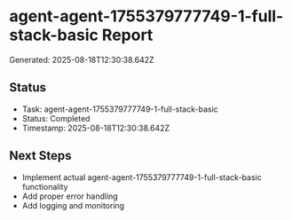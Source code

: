 # agent-agent-1755379777749-1-full-stack-basic Report

Generated: 2025-08-18T12:30:38.642Z

## Status
- Task: agent-agent-1755379777749-1-full-stack-basic
- Status: Completed
- Timestamp: 2025-08-18T12:30:38.642Z

## Next Steps
- Implement actual agent-agent-1755379777749-1-full-stack-basic functionality
- Add proper error handling
- Add logging and monitoring
